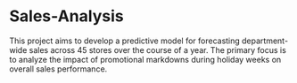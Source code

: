 # Sales-Analysis
This project aims to develop a predictive model for forecasting department-wide sales across 45 stores over the course of a year. The primary focus is to analyze the impact of promotional markdowns during holiday weeks on overall sales performance.
